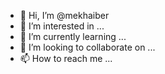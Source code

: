 - 👋 Hi, I’m @mekhaiber
- 👀 I’m interested in ...
- 🌱 I’m currently learning ...
- 💞️ I’m looking to collaborate on ...
- 📫 How to reach me ...

<!---
mekhaiber/mekhaiber is a ✨ special ✨ repository because its `README.md` (this file) appears on your GitHub profile.
You can click the Preview link to take a look at your changes.
--->

